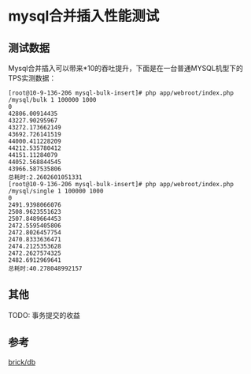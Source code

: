 # mysql合并插入性能测试

## 测试数据

Mysql合并插入可以带来*10的吞吐提升，下面是在一台普通MYSQL机型下的TPS实测数据：

```
[root@10-9-136-206 mysql-bulk-insert]# php app/webroot/index.php /mysql/bulk 1 100000 1000
0
42806.00914435
43227.90295967
43272.173662149
43692.726141519
44000.411228209
44212.535780412
44151.11284079
44052.568844545
43966.587535806
总耗时:2.2602601051331
[root@10-9-136-206 mysql-bulk-insert]# php app/webroot/index.php /mysql/single 1 100000 1000
0
2491.9398066076
2508.9623551623
2507.8489664453
2472.5595405806
2472.8026457754
2470.8333636471
2474.2125353628
2472.2627574325
2482.6912969641
总耗时:40.278048992157
```

## 其他

TODO: 事务提交的收益

## 参考

[brick/db](https://github.com/brick/db)